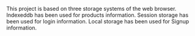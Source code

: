 This project is based on three storage systems of the web browser. Indexeddb has been used for products information. Session storage has been used for login information. Local storage has been used for Signup information.
